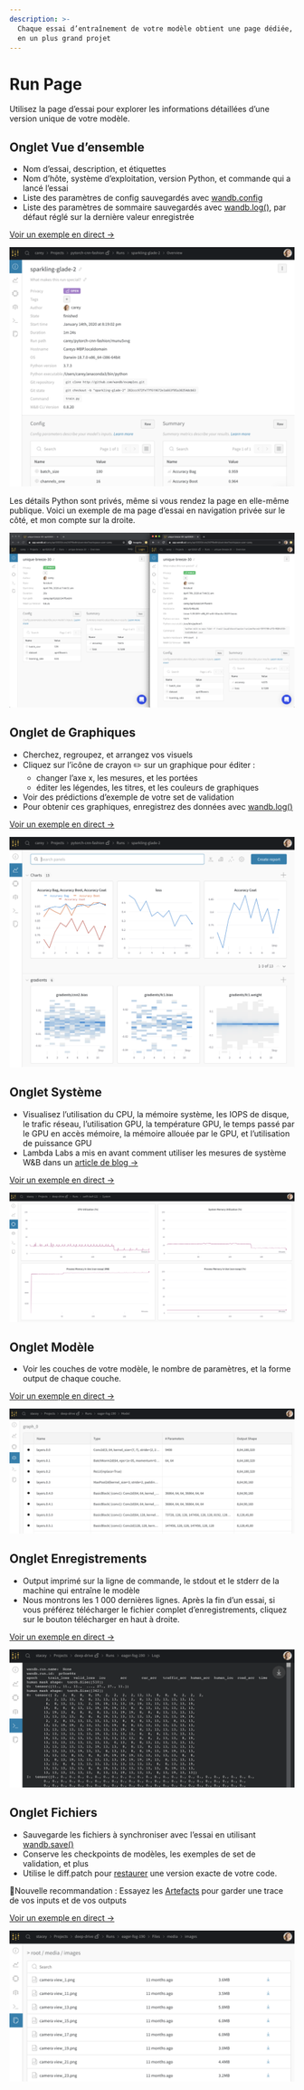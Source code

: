 ```yaml
---
description: >-
  Chaque essai d’entraînement de votre modèle obtient une page dédiée, organisée
  en un plus grand projet
---
```


# Run Page

Utilisez la page d’essai pour explorer les informations détaillées d’une version unique de votre modèle.

## Onglet Vue d’ensemble

* Nom d’essai, description, et étiquettes
* Nom d’hôte, système d’exploitation, version Python, et commande qui a lancé l’essai
* Liste des paramètres de config sauvegardés avec [wandb.config](../../library/config.md)
* Liste des paramètres de sommaire sauvegardés avec [wandb.log\(\)](https://d.docs.live.net/library/log), par défaut réglé sur la dernière valeur enregistrée

 [Voir un exemple en direct →](https://app.wandb.ai/carey/pytorch-cnn-fashion/runs/munu5vvg/overview?workspace=user-carey)

![L&#x2019;onglet de vue d&#x2019;ensemble d&#x2019;essai du Tableau de Bord W&amp;B](../../.gitbook/assets/wandb-run-overview-page.png)

Les détails Python sont privés, même si vous rendez la page en elle-même publique. Voici un exemple de ma page d’essai en navigation privée sur le côté, et mon compte sur la droite.

![](../../.gitbook/assets/screen-shot-2020-04-07-at-7.46.39-am.png)

## Onglet de Graphiques

* Cherchez, regroupez, et arrangez vos visuels
* Cliquez sur l’icône de crayon ✏️ sur un graphique pour éditer :
  * changer l’axe x, les mesures, et les portées
  * éditer les légendes, les titres, et les couleurs de graphiques
* Voir des prédictions d’exemple de votre set de validation
*  Pour obtenir ces graphiques, enregistrez des données avec [wandb.log\(\)](https://docs.wandb.ai/library/log)

 [Voir un exemple en direct →](https://app.wandb.ai/wandb/examples-keras-cnn-fashion/runs/wec25l0q?workspace=user-carey)

![](../../.gitbook/assets/wandb-run-page-workspace-tab%20%281%29.png)

##  Onglet Système

* Visualisez l’utilisation du CPU, la mémoire système, les IOPS de disque, le trafic réseau, l’utilisation GPU, la température GPU, le temps passé par le GPU en accès mémoire, la mémoire allouée par le GPU, et l’utilisation de puissance GPU
*  Lambda Labs a mis en avant comment utiliser les mesures de système W&B dans un [article de blog →](https://lambdalabs.com/blog/weights-and-bias-gpu-cpu-utilization/)

[Voir un exemple en direct →](https://wandb.ai/stacey/deep-drive/runs/ki2biuqy/system?workspace=user-carey)

![](../../.gitbook/assets/wandb-system-utilization.png)

##  Onglet Modèle

* Voir les couches de votre modèle, le nombre de paramètres, et la forme output de chaque couche.

 [Voir un exemple en direct →](https://app.wandb.ai/stacey/deep-drive/runs/pr0os44x/model)

![](../../.gitbook/assets/wandb-run-page-model-tab.png)

## Onglet Enregistrements

* Output imprimé sur la ligne de commande, le stdout et le stderr de la machine qui entraîne le modèle
* Nous montrons les 1 000 dernières lignes. Après la fin d’un essai, si vous préférez télécharger le fichier complet d’enregistrements, cliquez sur le bouton télécharger en haut à droite.

 [Voir un exemple en direct →](https://app.wandb.ai/stacey/deep-drive/runs/pr0os44x/logs)

![](../../.gitbook/assets/wandb-run-page-log-tab.png)

## Onglet Fichiers

* Sauvegarde les fichiers à synchroniser avec l’essai en utilisant [wandb.save\(\)](../../library/save.md)
* Conserve les checkpoints de modèles, les exemples de set de validation, et plus
* Utilise le diff.patch pour [restaurer](https://docs.wandb.ai/library/restore) une version exacte de votre code.

🌟Nouvelle recommandation : Essayez les [Artefacts](https://docs.wandb.ai/artifacts) pour garder une trace de vos inputs et de vos outputs

 [Voir un exemple en direct →](https://app.wandb.ai/stacey/deep-drive/runs/pr0os44x/files/media/images) 

![](../../.gitbook/assets/wandb-run-page-files-tab.png)

